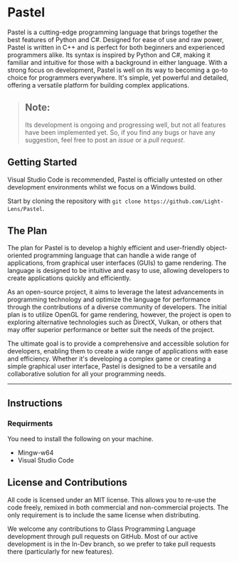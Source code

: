 # Pastel
Pastel is a cutting-edge programming language that brings together the best features of Python and C#. Designed for ease of use and raw power, Pastel is written in C++ and is perfect for both beginners and experienced programmers alike. Its syntax is inspired by Python and C#, making it familiar and intuitive for those with a background in either language. With a strong focus on development, Pastel is well on its way to becoming a go-to choice for programmers everywhere. It's simple, yet powerful and detailed, offering a versatile platform for building complex applications.

> Note:
> ---
>
> Its development is ongoing and progressing well, but not all features have been implemented yet. So, if you find any bugs or have any suggestion, feel free to post an _issue_ or a _pull request_.

## Getting Started
Visual Studio Code is recommended, Pastel is officially untested on other development environments whilst we focus on a Windows build.

Start by cloning the repository with `git clone https://github.com/Light-Lens/Pastel`.

## The Plan
The plan for Pastel is to develop a highly efficient and user-friendly object-oriented programming language that can handle a wide range of applications, from graphical user interfaces (GUIs) to game rendering. The language is designed to be intuitive and easy to use, allowing developers to create applications quickly and efficiently.

As an open-source project, it aims to leverage the latest advancements in programming technology and optimize the language for performance through the contributions of a diverse community of developers. The initial plan is to utilize OpenGL for game rendering, however, the project is open to exploring alternative technologies such as DirectX, Vulkan, or others that may offer superior performance or better suit the needs of the project.

The ultimate goal is to provide a comprehensive and accessible solution for developers, enabling them to create a wide range of applications with ease and efficiency. Whether it's developing a complex game or creating a simple graphical user interface, Pastel is designed to be a versatile and collaborative solution for all your programming needs.

---

## Instructions
### Requirments
You need to install the following on your machine.
- Mingw-w64
- Visual Studio Code

## License and Contributions
All code is licensed under an MIT license. This allows you to re-use the code freely, remixed in both commercial and non-commercial projects. The only requirement is to include the same license when distributing.

We welcome any contributions to Glass Programming Language development through pull requests on GitHub. Most of our active development is in the In-Dev branch, so we prefer to take pull requests there (particularly for new features).
